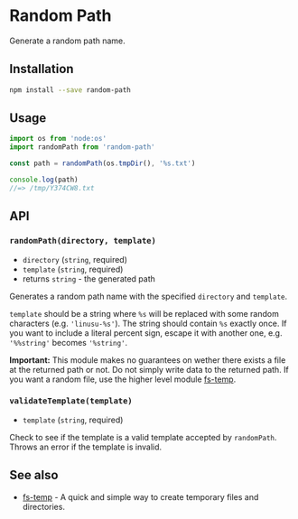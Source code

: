 # Random Path

Generate a random path name.

## Installation

```sh
npm install --save random-path
```

## Usage

```js
import os from 'node:os'
import randomPath from 'random-path'

const path = randomPath(os.tmpDir(), '%s.txt')

console.log(path)
//=> /tmp/Y374CW8.txt
```

## API

### `randomPath(directory, template)`

- `directory` (`string`, required)
- `template` (`string`, required)
- returns `string` - the generated path

Generates a random path name with the specified `directory` and `template`.

`template` should be a string where `%s` will be replaced with some random characters (e.g. `'linusu-%s'`). The string should contain `%s` exactly once. If you want to include a literal percent sign, escape it with another one, e.g. `'%%string'` becomes `'%string'`.

**Important:** This module makes no guarantees on wether there exists a file at the returned path or not. Do not simply write data to the returned path. If you want a random file, use the higher level module [fs-temp](https://github.com/LinusU/fs-temp).

### `validateTemplate(template)`

- `template` (`string`, required)

Check to see if the template is a valid template accepted by `randomPath`. Throws an error if the template is invalid.

## See also

- [fs-temp](https://github.com/LinusU/fs-temp) - A quick and simple way to create temporary files and directories.
